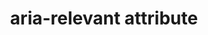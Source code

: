 ---
{
  "title": "aria-relevant attribute",
  "description": "Indicates what notifications the user agent will trigger when the accessibility tree within a live region is modified. See related aria-relevant.",
  "category": "aria",
  "keywords": [
    "aria-relevant attribute"
  ],
  "last_test_date": "2020-04-13",
  "test_results_url": "https://a11ysupport.io/tech/aria/aria-relevant_attribute",
  "stats": {
    "dragon_win": {
      "chrome": {
        "80": "y"
      }
    },
    "jaws": {
      "chrome": {
        "80": "a"
      },
      "ie": {
        "11": "y"
      },
      "firefox": {
        "74": "a"
      }
    },
    "narrator": {
      "edge": {
        "44": "u"
      }
    },
    "nvda": {
      "chrome": {
        "80": "a"
      },
      "firefox": {
        "74": "a"
      }
    },
    "talkback": {
      "and_chr": {
        "80": "a"
      }
    },
    "va_and": {
      "and_chr": {
        "80": "y"
      }
    },
    "vo_ios": {
      "ios_saf": {
        "13.4": "a"
      }
    },
    "vo_macos": {
      "safari": {
        "13.1": "a"
      }
    },
    "orca": {
      "firefox": {
        "74": "a"
      }
    },
    "vc_ios": {
      "ios_saf": {
        "13.4": "y"
      }
    },
    "vc_macos": {
      "safari": {
        "13.1": "y"
      }
    },
    "wsr": {
      "chrome": {
        "80": "y"
      }
    }
  },
  "links": {
    "ARIA spec for aria-relevant": "https://www.w3.org/TR/wai-aria-1.1/#aria-relevant"
  }
}
---